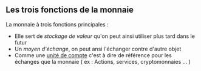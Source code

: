 ## Les trois fonctions de la monnaie

La monnaie à trois fonctions principales :

- Elle sert de _stockage de valeur_ qu'on peut ainsi utiliser plus tard dans le futur
- Un _moyen d'échange_, on peut ansi l'échanger contre d'autre objet
- Comme une [unité de compte](https://fr.wikipedia.org/wiki/Unit%C3%A9_de_compte) c'est à dire de référence pour les échanges que la monnaie ( ex : Actions, services, cryptomonnaies ... )
